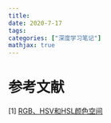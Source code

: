 ```yaml
---
title: 
date: 2020-7-17
tags:
categories: ["深度学习笔记"]
mathjax: true
---
```

<!--more-->


# 参考文献
[1] [RGB、HSV和HSL颜色空间](https://zhuanlan.zhihu.com/p/67930839)